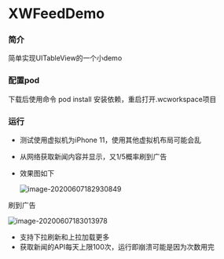 # XWFeedDemo
### 简介

简单实现UITableView的一个小demo

### 配置pod

下载后使用命令 pod install 安装依赖，重启打开.wcworkspace项目

### 运行

- 测试使用虚拟机为iPhone 11，使用其他虚拟机布局可能会乱

- 从网络获取新闻内容并显示，又1/5概率刷到广告

- 效果图如下

  <img src="https://tva1.sinaimg.cn/large/007S8ZIlly1gfjwju38mhj30la18q7wh.jpg" alt="image-20200607182930849"  />

  

刷到广告

<img src="https://tva1.sinaimg.cn/large/007S8ZIlly1gfjwkl52b9j30la18qe81.jpg" alt="image-20200607183013978"  />

- 支持下拉刷新和上拉加载更多
- 获取新闻的API每天上限100次，运行即崩溃可能是因为次数用完
